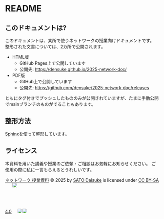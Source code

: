 # README

## このドキュメントは?

このドキュメントは、某所で使うネットワークの授業向けドキュメントです。
整形された文書については、2カ所で公開されます。

- HTML版
  - GitHub Pages上で公開しています
  - 公開先: <https://densuke.github.io/2025-network-doc/>
- PDF版
  - GitHub上で公開しています
  - 公開先: <https://github.com/densuke/2025-network-doc/releases>

ともにタグ付きでプッシュしたもののみが公開されていますが、たまに手動公開でmainブランチのものがでることもあります。

## 整形方法

[Sphinx](https://www.sphinx-doc.org/ja/master/)を使って整形しています。

## ライセンス

本資料を用いた講義や授業のご依頼・ご相談はお気軽にお知らせください。
ご使用の際に私に一言もらえるとうれしいです。

<a href="https://densuke.github.io/2025-network-doc/">ネットワーク 授業資料</a> © 2025 by <a href="https://github.com/densuke">SATO Daisuke</a> is licensed under <a href="https://creativecommons.org/licenses/by-sa/4.0/">CC BY-SA 4.0</a><img src="https://mirrors.creativecommons.org/presskit/icons/cc.svg" alt="CC icon" style="max-width: 1em;max-height:1em;margin-left: .2em;"><img src="https://mirrors.creativecommons.org/presskit/icons/by.svg" style="max-width: 1em;max-height:1em;margin-left: .2em;"><img src="https://mirrors.creativecommons.org/presskit/icons/sa.svg" style="max-width: 1em;max-height:1em;margin-left: .2em;">

